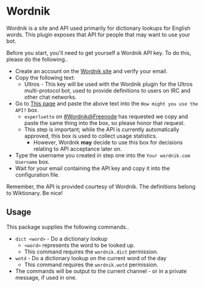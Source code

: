 Wordnik
========================

Wordnik is a site and API used primarily for dictionary lookups for English words.
This plugin exposes that API for people that may want to use your bot.

Before you start, you'll need to get yourself a Wordnik API key. To do this, please do the following..

* Create an account on the [Wordnik site](http://wordnik.com) and verify your email.
* Copy the following text:
  * Ultros - This key will be used with the Wordnik plugin for the Ultros multi-protocol bot, used to provide definitions to users on IRC and other chat networks.
* Go to [This page](http://developer.wordnik.com) and paste the above text into the `How might you use the API?` box.
  * `esperluette` on [#Wordnik@Freenode](irc://irc.freenode.net/wordnik) has requested we copy and paste the same thing into the box, so please honor that request.
  * This step is important; while the API is currently automatically approved, this box is used to collect usage statistics.
    * However, Wordnik **may** decide to use this box for decisions relating to API acceptance later on.
* Type the username you created in step one into the `Your wordnik.com Username` box.
* Wait for your email containing the API key and copy it into the configuration file.

Remember, the API is provided courtesy of Wordnik. The definitions belong to Wiktionary. Be nice!

## Usage

This package supplies the following commands..
* `dict <word>` - Do a dictionary lookup
  * `<word>` represents the word to be looked up.
  * This command requires the `wordnik.dict` permission.
* `wotd` - Do a dictionary lookup on the current word of the day
  * This command requires the `wordnik.wotd` permission.
* The commands will be output to the current channel - or in a private message, if used in one.